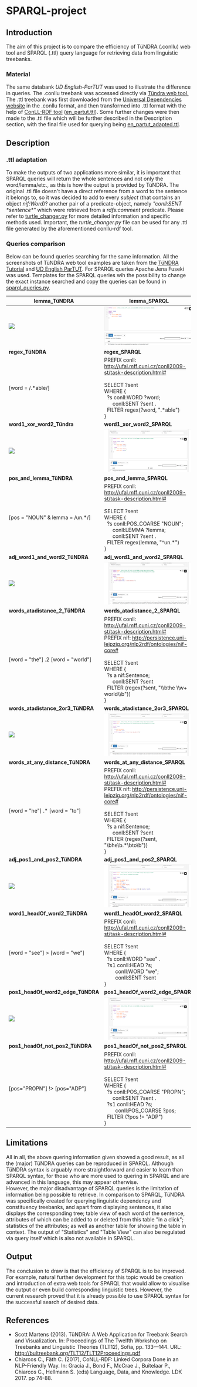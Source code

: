 # SPARQL-project

## Introduction
The aim of this project is to compare the efficiency of TüNDRA (.conllu) web tool and SPARQL (.ttl) query language for retrieving data from linguistic treebanks.

### Material
The same databank *UD English-ParTUT* was used to illustrate the difference in queries. The .conllu treebank was accessed directly via [Tündra web tool.](https://weblicht.sfs.uni-tuebingen.de/Tundra/) The .ttl treebank was first downloaded from the [Universal Dependencies website](https://universaldependencies.org/) in the .conllu format, and then transformed into .ttl format with the help of [ConLL-RDF tool](https://github.com/acoli-repo/conll-rdf) ([en_partut.ttl](en_partut.ttl)). Some further changes were then made to the .ttl file which will be further described in the Description section, with the final file used for querying being [en_partut_adapted.ttl](en_partut_adapted.ttl).

## Description
### .ttl adaptation
To make the outputs of two applications more similar, it is important that SPARQL queries will return the whole sentences and not only the word/lemma/etc., as this is how the output is provided by TüNDRA. The original .ttl file doesn't have a direct reference from a word to the sentence it belongs to, so it was decided to add to every *subject* (that contains an object *nif:Word*)? another pair of a predicate-object, namely *"conll:SENT \*sentence\*"* which were retrieved from a *rdfs:comment* predicate. Please refer to [turtle_changer.py](turtle_changer.py) for more detailed information and specific methods used. Important, the *turtle_changer.py* file can be used for any .ttl file generated by the aforementioned conllu-rdf tool.

### Queries comparison
Below can be found queries searching for the same information. All the screenshots of TüNDRA web tool examples are taken from the [TüNDRA Tutorial](https://weblicht.sfs.uni-tuebingen.de/Tundra/tutorial) and [UD English ParTUT](https://weblicht.sfs.uni-tuebingen.de/Tundra/UD_English-ParTUT_v2.4/). For SPARQL queries Apache Jena Fuseki was used. Templates for the SPARQL queries wih the possibility to change the exact instance searched and copy the queries can be found in [sparql_queries.py](sparql_queries.py).

| lemma_TüNDRA | lemma_SPARQL |
-------------- | --------------
| ![](https://github.com/tnitn/SPARQL-project/blob/main/screenshots/T%C3%BCNDRA%20screenshots/lemma.png) | ![](https://github.com/tnitn/SPARQL-project/blob/main/screenshots/SPARQL%20screenshots/lemma.png) |
| **regex_TüNDRA** | **regex_SPARQL**  |
| \[word = /.\*able/\] | PREFIX conll: <http://ufal.mff.cuni.cz/conll2009-st/task-description.html#> <br><br> SELECT ?sent <br> WHERE { <br> &nbsp; ?s conll:WORD ?word; <br> &nbsp;&nbsp;&nbsp;&nbsp;&nbsp; conll:SENT ?sent . <br> &nbsp; FILTER regex(?word, ".\*able") <br> } |
| **word1_xor_word2_Tündra** | **word1_xor_word2_SPARQL** |
| ![](https://github.com/tnitn/SPARQL-project/blob/main/screenshots/T%C3%BCNDRA%20screenshots/word1XorWord2.png) | ![](https://github.com/tnitn/SPARQL-project/blob/main/screenshots/SPARQL%20screenshots/word1XorWord2.png) |
| **pos_and_lemma_TüNDRA** | **pos_and_lemma_SPARQL** |
| \[pos = "NOUN" & lemma = /un.\*/\] | PREFIX conll: <http://ufal.mff.cuni.cz/conll2009-st/task-description.html#> <br><br> SELECT ?sent <br> WHERE { <br> &nbsp; ?s conll:POS_COARSE "NOUN"; <br> &nbsp;&nbsp;&nbsp;&nbsp;&nbsp; conll:LEMMA ?lemma; <br> &nbsp;&nbsp;&nbsp;&nbsp;&nbsp; conll:SENT ?sent . <br> &nbsp; FILTER regex(lemma, "^un.\*") <br> } |
| **adj_word1_and_word2_TüNDRA** | **adj_word1_and_word2_SPARQL** |
| ![](https://github.com/tnitn/SPARQL-project/blob/main/screenshots/T%C3%BCNDRA%20screenshots/word1_adj_word2.png) | ![](https://github.com/tnitn/SPARQL-project/blob/main/screenshots/SPARQL%20screenshots/word1_adj_word2.png) |
| **words_atadistance_2_TüNDRA** | **words_atadistance_2_SPARQL** |
| \[word = "the"\] .2 \[word = "world"\] | PREFIX conll: <http://ufal.mff.cuni.cz/conll2009-st/task-description.html#> <br> PREFIX nif: <http://persistence.uni-leipzig.org/nlp2rdf/ontologies/nif-core#> <br><br> SELECT ?sent <br> WHERE { <br> &nbsp; ?s a nif:Sentence; <br> &nbsp;&nbsp;&nbsp;&nbsp;&nbsp; conll:SENT ?sent <br> &nbsp; FILTER (regex(?sent, "\\\bthe \\\w+ world\\\b")) <br> } |
| **words_atadistance_2or3_TüNDRA** | **words_atadistance_2or3_SPARQL** |
| ![](https://github.com/tnitn/SPARQL-project/blob/main/screenshots/T%C3%BCNDRA%20screenshots/words_atadistance_2or3.png) | ![](https://github.com/tnitn/SPARQL-project/blob/main/screenshots/SPARQL%20screenshots/words_aradistance_2or3.png) |
| **words_at_any_distance_TüNDRA** | **words_at_any_distance_SPARQL** |
| \[word = "he"\] .* \[word = "to"\] | PREFIX conll: <http://ufal.mff.cuni.cz/conll2009-st/task-description.html#> <br> PREFIX nif: <http://persistence.uni-leipzig.org/nlp2rdf/ontologies/nif-core#> <br><br> SELECT ?sent <br> WHERE { <br> &nbsp; ?s a nif:Sentence; <br> &nbsp;&nbsp;&nbsp;&nbsp;&nbsp; conll:SENT ?sent <br> &nbsp; FILTER (regex(?sent, "\\bhe\\b.\*\\bto\\b")) <br> } |
| **adj_pos1_and_pos2_TüNDRA** | **adj_pos1_and_pos2_SPARQL** |
| ![](https://github.com/tnitn/SPARQL-project/blob/main/screenshots/T%C3%BCNDRA%20screenshots/adj_pos1_and_pos2.png) | ![](https://github.com/tnitn/SPARQL-project/blob/main/screenshots/SPARQL%20screenshots/adj_pos1_and_pos2.png) |
| **word1_headOf_word2_TüNDRA** | **word1_headOf_word2_SPARQL** |
| \[word = "see"\] > \[word = "we"\] | PREFIX conll: <http://ufal.mff.cuni.cz/conll2009-st/task-description.html#> <br><br> SELECT ?sent <br> WHERE { <br> &nbsp; ?s conll:WORD "see" . <br> &nbsp; ?s1 conll:HEAD ?s; <br> &nbsp;&nbsp;&nbsp;&nbsp;&nbsp;&nbsp;&nbsp; conll:WORD "we"; <br> &nbsp;&nbsp;&nbsp;&nbsp;&nbsp;&nbsp;&nbsp; conll:SENT ?sent <br> } |
| **pos1_headOf_word2_edge_TüNDRA** | **pos1_headOf_word2_edge_SPAQRL** |
| ![](https://github.com/tnitn/SPARQL-project/blob/main/screenshots/T%C3%BCNDRA%20screenshots/pos1_word2_edge.png) | ![](https://github.com/tnitn/SPARQL-project/blob/main/screenshots/SPARQL%20screenshots/pos1_word2_edge.png) |
| **pos1_headOf_not_pos2_TüNDRA** | **pos1_headOf_not_pos2_SPARQL** |
| \[pos="PROPN"\] !> \[pos="ADP"\] | PREFIX conll: <http://ufal.mff.cuni.cz/conll2009-st/task-description.html#> <br><br> SELECT ?sent <br> WHERE { <br> &nbsp; ?s conll:POS_COARSE "PROPN"; <br> &nbsp;&nbsp;&nbsp;&nbsp;&nbsp; conll:SENT ?sent . <br> &nbsp; ?s1 conll:HEAD ?s; <br> &nbsp;&nbsp;&nbsp;&nbsp;&nbsp;&nbsp;&nbsp; conll:POS_COARSE ?pos; <br> &nbsp; FILTER (?pos != "ADP") <br> } |

## Limitations
All in all, the above quering information given showed a good result, as all the (major) TüNDRA queries can be reproduced in SPARQL. Although TüNDRA syntax is arguably more straightforward and easier to learn than SPARQL syntax, for those who are more used to quering in SPARQL and are advanced in this language, this may appear otherwise. \
However, the major disadvantage of SPARQL queries is the limitation of information being possible to retrieve. In comparison to SPARQL, TüNDRA was specifically created for querying linguistic dependency and constituency treebanks, and apart from displaying sentences, it also displays the corresponding tree; table view of each word of the sentence, attributes of which can be added to or deleted from this table "in a click"; statistics of the attributes; as well as another table for showing the table in context. The output of "Statistics" and "Table View" can also be regulated via query itself which is also not available in SPARQL.

## Output
The conclusion to draw is that the efficiency of SPARQL is to be improved. For example, natural further development for this topic would be creation and introduction of extra web tools for SPARQL that would allow to visualise the output or even build corresponding linguistic trees. However, the current research proved that it is already possible to use SPARQL syntax for the successful search of desired data.

## References
* Scott Martens (2013). TüNDRA: A Web Application for Treebank Search and Visualization. In: Proceedings of The Twelfth Workshop on Treebanks and Linguistic Theories (TLT12), Sofia, pp. 133—144. URL: http://bultreebank.org/TLT12/TLT12Proceedings.pdf
* Chiarcos C., Fäth C. (2017), CoNLL-RDF: Linked Corpora Done in an NLP-Friendly Way. In: Gracia J., Bond F., McCrae J., Buitelaar P., Chiarcos C., Hellmann S. (eds) Language, Data, and Knowledge. LDK 2017. pp 74-88.
